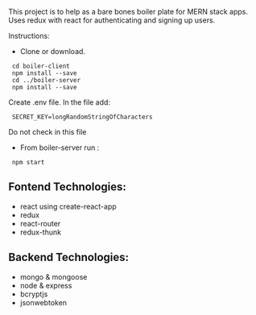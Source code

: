 This project is to help as a bare bones boiler plate for MERN stack apps.
Uses redux with react for authenticating and signing up users.



Instructions:
  - Clone or download. 
 ```
  cd boiler-client
  npm install --save
  cd ../boiler-server
  npm install --save
 ```
 Create .env file. In the file add:
 ```
  SECRET_KEY=longRandomStringOfCharacters
 ```
 Do not check in this file
 - From boiler-server run :
  ```
   npm start
  ```

## Fontend Technologies:
- react using create-react-app
- redux
- react-router
- redux-thunk

## Backend Technologies:
- mongo & mongoose
- node & express
- bcryptjs
- jsonwebtoken

